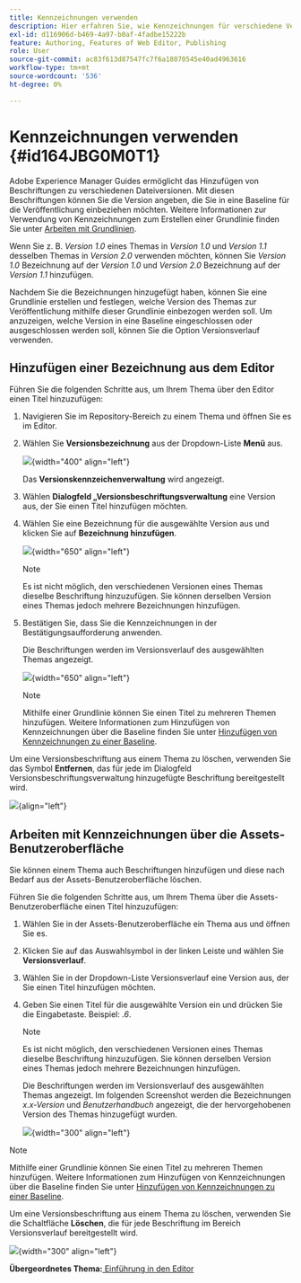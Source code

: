 ```yaml
---
title: Kennzeichnungen verwenden
description: Hier erfahren Sie, wie Kennzeichnungen für verschiedene Versionen einer Datei in Adobe Experience Manager Guides verwendet werden. Erfahren Sie, wie Sie einer Version eines Themas einen Titel hinzufügen oder ihn löschen.
exl-id: d116906d-b469-4a97-b0af-4fadbe15222b
feature: Authoring, Features of Web Editor, Publishing
role: User
source-git-commit: ac83f613d87547fc7f6a18070545e40ad4963616
workflow-type: tm+mt
source-wordcount: '536'
ht-degree: 0%

---
```


# Kennzeichnungen verwenden {#id164JBG0M0T1}

Adobe Experience Manager Guides ermöglicht das Hinzufügen von Beschriftungen zu verschiedenen Dateiversionen. Mit diesen Beschriftungen können Sie die Version angeben, die Sie in eine Baseline für die Veröffentlichung einbeziehen möchten. Weitere Informationen zur Verwendung von Kennzeichnungen zum Erstellen einer Grundlinie finden Sie unter [Arbeiten mit Grundlinien](generate-output-use-baseline-for-publishing.md#).

Wenn Sie z. B. *Version 1.0* eines Themas in *Version 1.0* und *Version 1.1* desselben Themas in *Version 2.0* verwenden möchten, können Sie *Version 1.0* Bezeichnung auf der *Version 1.0* und *Version 2.0* Bezeichnung auf der *Version 1.1* hinzufügen.

Nachdem Sie die Bezeichnungen hinzugefügt haben, können Sie eine Grundlinie erstellen und festlegen, welche Version des Themas zur Veröffentlichung mithilfe dieser Grundlinie einbezogen werden soll. Um anzuzeigen, welche Version in eine Baseline eingeschlossen oder ausgeschlossen werden soll, können Sie die Option Versionsverlauf verwenden.

## Hinzufügen einer Bezeichnung aus dem Editor

Führen Sie die folgenden Schritte aus, um Ihrem Thema über den Editor einen Titel hinzuzufügen:

1. Navigieren Sie im Repository-Bereich zu einem Thema und öffnen Sie es im Editor.
1. Wählen Sie **Versionsbezeichnung** aus der Dropdown-Liste **Menü** aus.

   ![](images/version-label-option.png){width="400" align="left"}

   Das **Versionskennzeichenverwaltung** wird angezeigt.

1. Wählen **Dialogfeld „Versionsbeschriftungsverwaltung** eine Version aus, der Sie einen Titel hinzufügen möchten.
1. Wählen Sie eine Bezeichnung für die ausgewählte Version aus und klicken Sie auf **Bezeichnung hinzufügen**.

   ![](images/version-label-management-dialog-new.png){width="650" align="left"}

   >[!NOTE]
   >
   > Es ist nicht möglich, den verschiedenen Versionen eines Themas dieselbe Beschriftung hinzuzufügen. Sie können derselben Version eines Themas jedoch mehrere Bezeichnungen hinzufügen.
1. Bestätigen Sie, dass Sie die Kennzeichnungen in der Bestätigungsaufforderung anwenden.

   Die Beschriftungen werden im Versionsverlauf des ausgewählten Themas angezeigt.

   ![](images/label-comparison-version-history.png){width="650" align="left"}

   >[!NOTE]
   >
   > Mithilfe einer Grundlinie können Sie einen Titel zu mehreren Themen hinzufügen. Weitere Informationen zum Hinzufügen von Kennzeichnungen über die Baseline finden Sie unter [Hinzufügen von Kennzeichnungen zu einer Baseline](generate-output-use-baseline-for-publishing.md#id184KD0T305Z).

Um eine Versionsbeschriftung aus einem Thema zu löschen, verwenden Sie das Symbol **Entfernen**, das für jede im Dialogfeld Versionsbeschriftungsverwaltung hinzugefügte Beschriftung bereitgestellt wird.

![](images/remove-version-label.png){align="left"}


## Arbeiten mit Kennzeichnungen über die Assets-Benutzeroberfläche

Sie können einem Thema auch Beschriftungen hinzufügen und diese nach Bedarf aus der Assets-Benutzeroberfläche löschen.

Führen Sie die folgenden Schritte aus, um Ihrem Thema über die Assets-Benutzeroberfläche einen Titel hinzuzufügen:

1. Wählen Sie in der Assets-Benutzeroberfläche ein Thema aus und öffnen Sie es.
1. Klicken Sie auf das Auswahlsymbol in der linken Leiste und wählen Sie **Versionsverlauf**.
1. Wählen Sie in der Dropdown-Liste Versionsverlauf eine Version aus, der Sie einen Titel hinzufügen möchten.
1. Geben Sie einen Titel für die ausgewählte Version ein und drücken Sie die Eingabetaste. Beispiel: *.6*.

   >[!NOTE]
   >
   > Es ist nicht möglich, den verschiedenen Versionen eines Themas dieselbe Beschriftung hinzuzufügen. Sie können derselben Version eines Themas jedoch mehrere Bezeichnungen hinzufügen.

   Die Beschriftungen werden im Versionsverlauf des ausgewählten Themas angezeigt. Im folgenden Screenshot werden die Bezeichnungen *x.x-Version* und *Benutzerhandbuch* angezeigt, die der hervorgehobenen Version des Themas hinzugefügt wurden.

   ![](images/labels.png){width="300" align="left"}

>[!NOTE]
>
> Mithilfe einer Grundlinie können Sie einen Titel zu mehreren Themen hinzufügen. Weitere Informationen zum Hinzufügen von Kennzeichnungen über die Baseline finden Sie unter [Hinzufügen von Kennzeichnungen zu einer Baseline](generate-output-use-baseline-for-publishing.md#id184KD0T305Z).

Um eine Versionsbeschriftung aus einem Thema zu löschen, verwenden Sie die Schaltfläche **Löschen**, die für jede Beschriftung im Bereich Versionsverlauf bereitgestellt wird.

![](images/delete-labels.png){width="300" align="left"}


**Übergeordnetes Thema:**[ Einführung in den Editor](web-editor.md)
